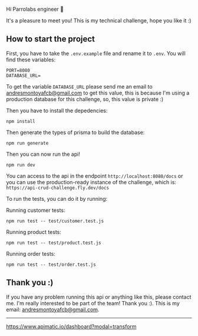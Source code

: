 Hi Parrolabs engineer 👋

It's a pleasure to meet you! This is my technical challenge, hope you like it :)

## How to start the project

First, you have to take the `.env.example` file and rename it to `.env`. You will find these variables:

```
PORT=8080
DATABASE_URL=
```

To get the variable `DATABASE_URL` please send me an email to andresmontoyafcb@gmail.com to get this value, this is because I'm using a production database for this challenge, so, this value is private :)

Then you have to install the depedencies:

```
npm install
```

Then generate the types of prisma to build the database:

```
npm run generate
```

Then you can now run the api!

```
npm run dev
```

You can access to the api in the endpoint `http://localhost:8080/docs` or you can use the production-ready instance of the challenge, which is: `https://api-crud-challenge.fly.dev/docs`

To run the tests, you can do it by running:

Running customer tests:

```
npm run test -- test/customer.test.js
```

Running product tests:

```
npm run test -- test/product.test.js
```

Running order tests:

```
npm run test -- test/order.test.js
```

## Thank you :)

If you have any problem running this api or anything like this, please contact me. I'm really interested to be part of the team! Thank you :). This is my email: andresmontoyafcb@gmail.com.

---

https://www.apimatic.io/dashboard?modal=transform
